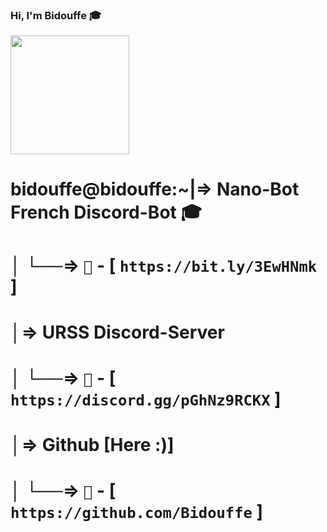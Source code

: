### Hi, I'm Bidouffe 🎓

<a href="https://github.com/Bidouffe">
  <img height="190em" src="https://github-readme-stats-eight-theta.vercel.app/api?username=Bidouffe&show_icons=true&theme=Gradient&include_all_commits=true&locale=fr"/>
</a>


# bidouffe@bidouffe:~|⇒ Nano-Bot French Discord-Bot 🎓           
#                    │     └──⇒ `🌹` - [ `https://bit.ly/3EwHNmk` ]
#                    │⇒ URSS Discord-Server
#                    │     └──⇒ `🌹` - [ `https://discord.gg/pGhNz9RCKX` ]
#                    │⇒ Github [Here :)]
#                    │     └──⇒ `🌹` - [ `https://github.com/Bidouffe` ]
